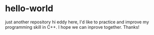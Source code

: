 # hello-world
just another repository
hi eddy here, I'd like to practice and improve my programming skill in C++. I hope we can inprove together. Thanks!
